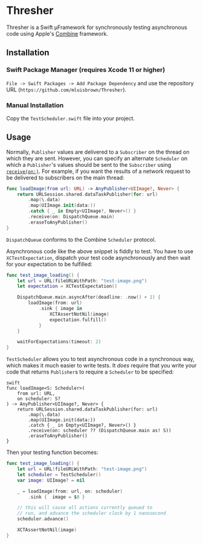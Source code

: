 # Thresher

Thresher is a Swift µFramework for synchronously  testing asynchronous code using Apple's [Combine](https://developer.apple.com/documentation/combine) framework.

## Installation

### Swift Package Manager (requires Xcode 11 or higher)

`File -> Swift Packages -> Add Package Dependency` and use the repository URL (`https://github.com/mluisbrown/Thresher`).

### Manual Installation
Copy the `TestScheduler.swift` file into your project.

## Usage

Normally, `Publisher` values are delivered to a `Subscriber` on the thread on which they are sent. However, you can specify an alternate `Scheduler` on which a `Publisher`'s values should be sent to the `Subscriber` using [`receive(on:)`](https://developer.apple.com/documentation/combine/publisher/3204743-receive).  For example, if you want the results of a network request to be delivered to subscribers on the main thread:

```swift
func loadImage(from url: URL) -> AnyPublisher<UIImage?, Never> {
    return URLSession.shared.dataTaskPublisher(for: url)
        .map(\.data)
        .map(UIImage.init(data:))
        .catch { _ in Empty<UIImage?, Never>() }
        .receive(on: DispatchQueue.main)
        .eraseToAnyPublisher()
}
```

`DispatchQueue` conforms to the Combine `Scheduler` protocol. 

Asynchronous code like the above snippet is fiddly to test. You have to use `XCTestExpectation`, dispatch your test code asynchronously and then wait for your expectation to be fulfilled:

```swift
func test_image_loading() {
    let url = URL(fileURLWithPath: "test-image.png")
    let expectation = XCTestExpectation()

    DispatchQueue.main.asyncAfter(deadline: .now() + 1) {
        loadImage(from: url)
            .sink { image in
                XCTAssertNotNil(image)
                expectation.fulfill()
            }
    }

    waitForExpectations(timeout: 2)
}
```

`TestScheduler` allows you to test asynchronous code in a synchronous way, which makes it much easier to write tests. It *does* require that you write your code that returns `Publisher`s to require a `Scheduler` to be specified:

```
swift
func loadImage<S: Scheduler>(
    from url: URL,
    on scheduler: S?
) -> AnyPublisher<UIImage?, Never> {
    return URLSession.shared.dataTaskPublisher(for: url)
        .map(\.data)
        .map(UIImage.init(data:))
        .catch { _ in Empty<UIImage?, Never>() }
        .receive(on: scheduler ?? (DispatchQueue.main as! S))
        .eraseToAnyPublisher()
}
```

Then your testing function becomes:

```swift
func test_image_loading() {
    let url = URL(fileURLWithPath: "test-image.png")
    let scheduler = TestScheduler()
    var image: UIImage? = nil

    _ = loadImage(from: url, on: scheduler)
        .sink {  image = $0 }

    // this will cause all actions currently queued to
    // run, and advance the scheduler clock by 1 nanosecond
    scheduler.advance()

    XCTAssertNotNil(image)
}
```
